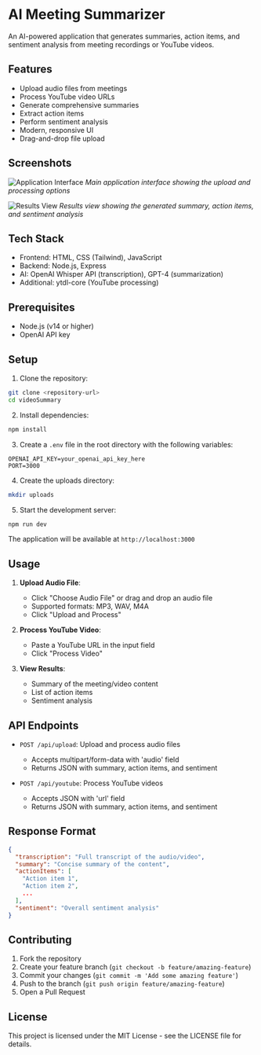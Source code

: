 # AI Meeting Summarizer

An AI-powered application that generates summaries, action items, and sentiment analysis from meeting recordings or YouTube videos.

## Features

- Upload audio files from meetings
- Process YouTube video URLs
- Generate comprehensive summaries
- Extract action items
- Perform sentiment analysis
- Modern, responsive UI
- Drag-and-drop file upload

## Screenshots

![Application Interface](Screenshot%202025-06-17%20at%206.59.00%20PM.png)
*Main application interface showing the upload and processing options*

![Results View](Screenshot%202025-06-17%20at%206.40.31%20PM.png)
*Results view showing the generated summary, action items, and sentiment analysis*

## Tech Stack

- Frontend: HTML, CSS (Tailwind), JavaScript
- Backend: Node.js, Express
- AI: OpenAI Whisper API (transcription), GPT-4 (summarization)
- Additional: ytdl-core (YouTube processing)

## Prerequisites

- Node.js (v14 or higher)
- OpenAI API key

## Setup

1. Clone the repository:
```bash
git clone <repository-url>
cd videoSummary
```

2. Install dependencies:
```bash
npm install
```

3. Create a `.env` file in the root directory with the following variables:
```
OPENAI_API_KEY=your_openai_api_key_here
PORT=3000
```

4. Create the uploads directory:
```bash
mkdir uploads
```

5. Start the development server:
```bash
npm run dev
```

The application will be available at `http://localhost:3000`

## Usage

1. **Upload Audio File**:
   - Click "Choose Audio File" or drag and drop an audio file
   - Supported formats: MP3, WAV, M4A
   - Click "Upload and Process"

2. **Process YouTube Video**:
   - Paste a YouTube URL in the input field
   - Click "Process Video"

3. **View Results**:
   - Summary of the meeting/video content
   - List of action items
   - Sentiment analysis

## API Endpoints

- `POST /api/upload`: Upload and process audio files
  - Accepts multipart/form-data with 'audio' field
  - Returns JSON with summary, action items, and sentiment

- `POST /api/youtube`: Process YouTube videos
  - Accepts JSON with 'url' field
  - Returns JSON with summary, action items, and sentiment

## Response Format

```json
{
  "transcription": "Full transcript of the audio/video",
  "summary": "Concise summary of the content",
  "actionItems": [
    "Action item 1",
    "Action item 2",
    ...
  ],
  "sentiment": "Overall sentiment analysis"
}
```

## Contributing

1. Fork the repository
2. Create your feature branch (`git checkout -b feature/amazing-feature`)
3. Commit your changes (`git commit -m 'Add some amazing feature'`)
4. Push to the branch (`git push origin feature/amazing-feature`)
5. Open a Pull Request

## License

This project is licensed under the MIT License - see the LICENSE file for details. 